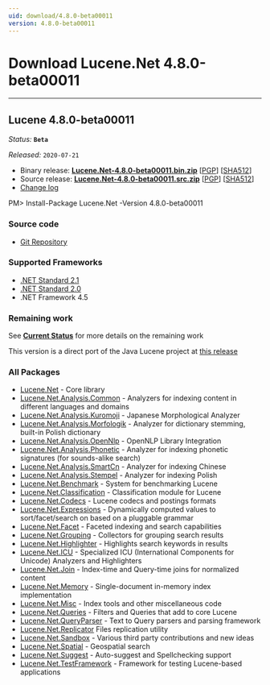 ```yaml
---
uid: download/4.8.0-beta00011
version: 4.8.0-beta00011
---
```


Download Lucene.Net 4.8.0-beta00011
===============

---------------

## Lucene 4.8.0-beta00011

_Status:_ __`Beta`__

_Released:_ `2020-07-21`

* Binary release: __[Lucene.Net-4.8.0-beta00011.bin.zip](https://www.apache.org/dyn/closer.lua/lucenenet/4.8.0-beta00011/Apache-Lucene.Net-4.8.0-beta00011.bin.zip)__ [[PGP](https://downloads.apache.org/lucenenet/4.8.0-beta00011/Apache-Lucene.Net-4.8.0-beta00011.bin.zip.asc)] [[SHA512](https://downloads.apache.org/lucenenet/4.8.0-beta00011/Apache-Lucene.Net-4.8.0-beta00011.bin.zip.sha512)]
* Source release: __[Lucene.Net-4.8.0-beta00011.src.zip](https://www.apache.org/dyn/closer.lua/lucenenet/4.8.0-beta00011/Apache-Lucene.Net-4.8.0-beta00011.src.zip)__ [[PGP](https://downloads.apache.org/lucenenet/4.8.0-beta00011/Apache-Lucene.Net-4.8.0-beta00011.src.zip.asc)] [[SHA512](https://downloads.apache.org/lucenenet/4.8.0-beta00011/Apache-Lucene.Net-4.8.0-beta00011.src.zip.sha512)]
*  [Change log](https://github.com/apache/lucenenet/releases/tag/Lucene.Net_4_8_0_beta00011)

<div class="nuget-well" style="text-align:left;">
    PM> Install-Package Lucene.Net -Version 4.8.0-beta00011
</div>

### Source code

* [Git Repository](https://github.com/apache/lucenenet)

### Supported Frameworks

- [.NET Standard 2.1](https://docs.microsoft.com/en-us/dotnet/standard/net-standard)
- [.NET Standard 2.0](https://docs.microsoft.com/en-us/dotnet/standard/net-standard)
- .NET Framework 4.5

### Remaining work

See __[Current Status](xref:contributing/current-status)__ for more details on the remaining work

This version is a direct port of the Java Lucene project at [this release](https://github.com/apache/lucene-solr/releases/tag/releases%2Flucene-solr%2F4.8.0)

### All Packages

<!--- TO BE ADDED WHEN RELEASED 

- [Lucene.Net.Analysis.UIMA](https://www.nuget.org/packages/Lucene.Net.Analysis.UIMA/) - Analysis integration with Apache UIMA)

-->

- [Lucene.Net](https://www.nuget.org/packages/Lucene.Net/) - Core library
- [Lucene.Net.Analysis.Common](https://www.nuget.org/packages/Lucene.Net.Analysis.Common/) - Analyzers for indexing content in different languages and domains
- [Lucene.Net.Analysis.Kuromoji](https://www.nuget.org/packages/Lucene.Net.Analysis.Kuromoji/) - Japanese Morphological Analyzer 
- [Lucene.Net.Analysis.Morfologik](https://www.nuget.org/packages/Lucene.Net.Analysis.Morfologik/) - Analyzer for dictionary stemming, built-in Polish dictionary
- [Lucene.Net.Analysis.OpenNlp](https://www.nuget.org/packages/Lucene.Net.Analysis.OpenNlp/) - OpenNLP Library Integration
- [Lucene.Net.Analysis.Phonetic](https://www.nuget.org/packages/Lucene.Net.Analysis.Phonetic/) - Analyzer for indexing phonetic signatures (for sounds-alike search)
- [Lucene.Net.Analysis.SmartCn](https://www.nuget.org/packages/Lucene.Net.Analysis.SmartCn/) - Analyzer for indexing Chinese
- [Lucene.Net.Analysis.Stempel](https://www.nuget.org/packages/Lucene.Net.Analysis.Stempel/) - Analyzer for indexing Polish
- [Lucene.Net.Benchmark](https://www.nuget.org/packages/Lucene.Net.Benchmark/) - System for benchmarking Lucene
- [Lucene.Net.Classification](https://www.nuget.org/packages/Lucene.Net.Classification/) - Classification module for Lucene
- [Lucene.Net.Codecs](https://www.nuget.org/packages/Lucene.Net.Codecs/) - Lucene codecs and postings formats
- [Lucene.Net.Expressions](https://www.nuget.org/packages/Lucene.Net.Expressions/) - Dynamically computed values to sort/facet/search on based on a pluggable grammar
- [Lucene.Net.Facet](https://www.nuget.org/packages/Lucene.Net.Facet/) - Faceted indexing and search capabilities
- [Lucene.Net.Grouping](https://www.nuget.org/packages/Lucene.Net.Grouping/) - Collectors for grouping search results
- [Lucene.Net.Highlighter](https://www.nuget.org/packages/Lucene.Net.Highlighter/) - Highlights search keywords in results
- [Lucene.Net.ICU](https://www.nuget.org/packages/Lucene.Net.ICU/) - Specialized ICU (International Components for Unicode) Analyzers and Highlighters
- [Lucene.Net.Join](https://www.nuget.org/packages/Lucene.Net.Join/) - Index-time and Query-time joins for normalized content
- [Lucene.Net.Memory](https://www.nuget.org/packages/Lucene.Net.Memory/) - Single-document in-memory index implementation
- [Lucene.Net.Misc](https://www.nuget.org/packages/Lucene.Net.Misc/) - Index tools and other miscellaneous code
- [Lucene.Net.Queries](https://www.nuget.org/packages/Lucene.Net.Queries/) - Filters and Queries that add to core Lucene
- [Lucene.Net.QueryParser](https://www.nuget.org/packages/Lucene.Net.QueryParser/) - Text to Query parsers and parsing framework
- [Lucene.Net.Replicator](https://www.nuget.org/packages/Lucene.Net.Replicator/)  Files replication utility
- [Lucene.Net.Sandbox](https://www.nuget.org/packages/Lucene.Net.Sandbox/) - Various third party contributions and new ideas
- [Lucene.Net.Spatial](https://www.nuget.org/packages/Lucene.Net.Spatial/) - Geospatial search
- [Lucene.Net.Suggest](https://www.nuget.org/packages/Lucene.Net.Suggest/) - Auto-suggest and Spellchecking support
- [Lucene.Net.TestFramework](https://www.nuget.org/packages/Lucene.Net.TestFramework/) - Framework for testing Lucene-based applications
